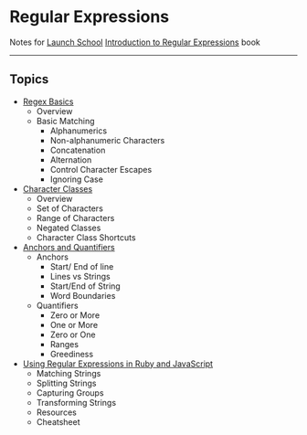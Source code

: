 # Regular Expressions

Notes for [Launch School](https://launchschool.com/) [Introduction to Regular Expressions](https://launchschool.com/books/regex) book


--------

## Topics

  * [Regex Basics](regex_basics.md)
    * Overview
    * Basic Matching
      * Alphanumerics
      * Non-alphanumeric Characters
      * Concatenation
      * Alternation
      * Control Character Escapes
      * Ignoring Case
  * [Character Classes](character_classes.md)
      * Overview
      * Set of Characters
      * Range of Characters
      * Negated Classes
      * Character Class Shortcuts
  * [Anchors and Quantifiers](anchors_quantifiers.md)
      * Anchors
        * Start/ End of line
        * Lines vs Strings
        * Start/End of String
        * Word Boundaries
      * Quantifiers
        * Zero or More
        * One or More
        * Zero or One
        * Ranges
        * Greediness
  * [Using Regular Expressions in Ruby and JavaScript](using_regex.md)
      * Matching Strings
      * Splitting Strings
      * Capturing Groups
      * Transforming Strings
      * Resources
      * Cheatsheet
